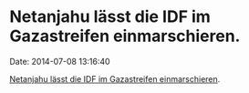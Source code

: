 Netanjahu lässt die IDF im Gazastreifen einmarschieren.
=======================================================

Date: 2014-07-08 13:16:40

[Netanjahu lässt die IDF im Gazastreifen
einmarschieren](http://www.haaretz.com/news/diplomacy-defense/1.603677).
